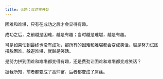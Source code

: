 ```yaml
---
title: 无题：就这样开始
---
```


困难和难堪，只有在成功之后才会显得有趣。

成功之后，之前越是困难，越是有趣；当时越是难堪，越是有趣。

可是如果忙到最终也没有成功，那所有的困难和难堪都会变成笑话。越是努力试图摆脱困难、躲避难堪，就越是笑话。

是努力拼到困难和难堪都变得有趣，还是费劲让困难和难堪都变成笑话？

据我所知，前者都变成了高帅富，后者都变成了屌丝。